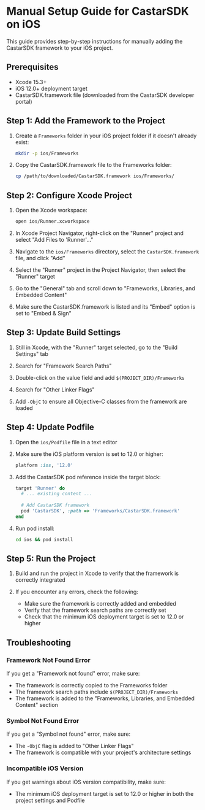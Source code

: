 # Manual Setup Guide for CastarSDK on iOS

This guide provides step-by-step instructions for manually adding the CastarSDK framework to your iOS project.

## Prerequisites
- Xcode 15.3+
- iOS 12.0+ deployment target
- CastarSDK.framework file (downloaded from the CastarSDK developer portal)

## Step 1: Add the Framework to the Project

1. Create a `Frameworks` folder in your iOS project folder if it doesn't already exist:
   ```bash
   mkdir -p ios/Frameworks
   ```

2. Copy the CastarSDK.framework file to the Frameworks folder:
   ```bash
   cp /path/to/downloaded/CastarSDK.framework ios/Frameworks/
   ```

## Step 2: Configure Xcode Project

1. Open the Xcode workspace:
   ```bash
   open ios/Runner.xcworkspace
   ```

2. In Xcode Project Navigator, right-click on the "Runner" project and select "Add Files to 'Runner'..."

3. Navigate to the `ios/Frameworks` directory, select the `CastarSDK.framework` file, and click "Add"

4. Select the "Runner" project in the Project Navigator, then select the "Runner" target

5. Go to the "General" tab and scroll down to "Frameworks, Libraries, and Embedded Content"

6. Make sure the CastarSDK.framework is listed and its "Embed" option is set to "Embed & Sign"

## Step 3: Update Build Settings

1. Still in Xcode, with the "Runner" target selected, go to the "Build Settings" tab

2. Search for "Framework Search Paths"

3. Double-click on the value field and add `$(PROJECT_DIR)/Frameworks`

4. Search for "Other Linker Flags"

5. Add `-ObjC` to ensure all Objective-C classes from the framework are loaded

## Step 4: Update Podfile

1. Open the `ios/Podfile` file in a text editor

2. Make sure the iOS platform version is set to 12.0 or higher:
   ```ruby
   platform :ios, '12.0'
   ```

3. Add the CastarSDK pod reference inside the target block:
   ```ruby
   target 'Runner' do
     # ... existing content ...
     
     # Add CastarSDK framework
     pod 'CastarSDK', :path => 'Frameworks/CastarSDK.framework'
   end
   ```

4. Run pod install:
   ```bash
   cd ios && pod install
   ```

## Step 5: Run the Project

1. Build and run the project in Xcode to verify that the framework is correctly integrated

2. If you encounter any errors, check the following:
   - Make sure the framework is correctly added and embedded
   - Verify that the framework search paths are correctly set
   - Check that the minimum iOS deployment target is set to 12.0 or higher

## Troubleshooting

### Framework Not Found Error
If you get a "Framework not found" error, make sure:
- The framework is correctly copied to the Frameworks folder
- The framework search paths include `$(PROJECT_DIR)/Frameworks`
- The framework is added to the "Frameworks, Libraries, and Embedded Content" section

### Symbol Not Found Error
If you get a "Symbol not found" error, make sure:
- The `-ObjC` flag is added to "Other Linker Flags"
- The framework is compatible with your project's architecture settings

### Incompatible iOS Version
If you get warnings about iOS version compatibility, make sure:
- The minimum iOS deployment target is set to 12.0 or higher in both the project settings and Podfile 